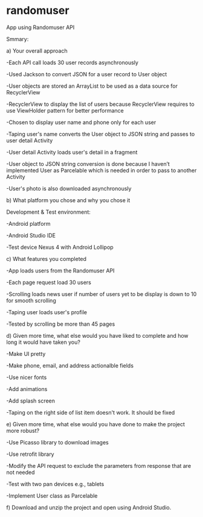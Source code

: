 # randomuser

App using Randomuser API

Smmary:

a) Your overall approach

-Each API call loads 30 user records asynchronously

-Used Jackson to convert JSON for a user record to User object

-User objects are stored an ArrayList to be used as a data source for RecyclerView

-RecyclerView to display the list of users because RecyclerView requires to use ViewHolder pattern for better performance

-Chosen to display user name and phone only for each user

-Taping user's name converts the User object to JSON string and passes to user detail Activity

-User detail Activity loads user's detail in a fragment

-User object to JSON string conversion is done because I haven’t implemented User as Parcelable which is needed in order to pass to another Activity

-User's photo is also downloaded asynchronously

b) What platform you chose and why you chose it

Development & Test environment:

-Android platform

-Android Studio IDE

-Test device Nexus 4 with Android Lollipop

c) What features you completed

-App loads users from the Randomuser API

-Each page request load 30 users

-Scrolling loads news user if number of users yet to be display is down to 10 for smooth scrolling

-Taping user loads user's profile

-Tested by scrolling be more than 45 pages

d) Given more time, what else would you have liked to complete and how long it would have taken you?

-Make UI pretty

-Make phone, email, and address actionalble fields

-Use nicer fonts

-Add animations

-Add splash screen

-Taping on the right side of list item doesn't work. It should be fixed

e) Given more time, what else would you have done to make the project more robust?

-Use Picasso library to download images

-Use retrofit library

-Modify the API request to exclude the parameters from response that are not needed

-Test with two pan devices e.g., tablets

-Implement User class as Parcelable

f) Download and unzip the project and open using Android Studio.
